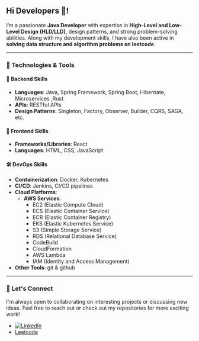 <h2 align="left">Hi Developers 👋!</h2>

I’m a passionate **Java Developer** with expertise in **High-Level and Low-Level Design (HLD/LLD)**, design patterns, and strong problem-solving abilities. Along with my development skills, I have also been active in **solving data structure and algorithm problems on leetcode**.

---

### 🔧 **Technologies & Tools**

#### 🚀 **Backend Skills**
- **Languages**: Java, Spring Framework, Spring Boot, Hibernate, Microservices ,Rust
- **APIs**: RESTful APIs
- **Design Patterns**: Singleton, Factory, Observer, Builder, CQRS, SAGA, etc.

#### 🎨 **Frontend Skills**
- **Frameworks/Libraries**: React
- **Languages**: HTML, CSS, JavaScript

#### 🛠 **DevOps Skills**
- **Containerization**: Docker, Kubernetes
- **CI/CD**: Jenkins, CI/CD pipelines
- **Cloud Platforms**:
  - **AWS Services**: 
    - EC2 (Elastic Compute Cloud)
    - ECS (Elastic Container Service)
    - ECR (Elastic Container Registry)
    - EKS (Elastic Kubernetes Service)
    - S3 (Simple Storage Service)
    - RDS (Relational Database Service)
    - CodeBuild
    - CloudFormation
    - AWS Lambda
    - IAM (Identity and Access Management)
- **Other Tools**: git & github 

---

### 🤝 **Let's Connect**
I'm always open to collaborating on interesting projects or discussing new ideas. Feel free to reach out or check out my repositories for more exciting work!

- [![LinkedIn](https://img.shields.io/badge/LinkedIn-%230077B5.svg?logo=linkedin&logoColor=white)](https://linkedin.com/in/https://www.linkedin.com/in/sridharvadla/) 
- [Leetcode](https://leetcode.com/u/vadlasreedhar/)


<!-- Proudly created with GPRM ( https://gprm.itsvg.in ) -->

